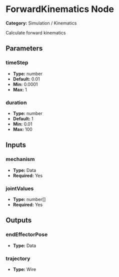 
# ForwardKinematics Node

**Category:** Simulation / Kinematics

Calculate forward kinematics

## Parameters


### timeStep
- **Type:** number
- **Default:** 0.01
- **Min:** 0.0001
- **Max:** 1



### duration
- **Type:** number
- **Default:** 1
- **Min:** 0.01
- **Max:** 100



## Inputs


### mechanism
- **Type:** Data
- **Required:** Yes



### jointValues
- **Type:** number[]
- **Required:** Yes



## Outputs


### endEffectorPose
- **Type:** Data



### trajectory
- **Type:** Wire




